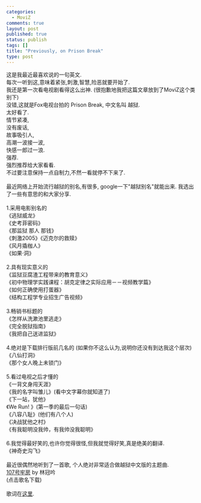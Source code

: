```yaml
--- 
categories: 
  - MoviZ
comments: true
layout: post
published: true
status: publish
tags: []
title: "Previously, on Prison Break"
type: post
---
```

<div id="msgcns!5F971C000415D85F!507" class="bvMsg">
<div>这是我最近最喜欢说的一句英文.</div>
<div>每次一听到这,意味着紧张,刺激,智慧,险恶就要开始了.</div>
<div>我还是第一次看电视剧看得这么出神. (很抱歉地我把这篇文章放到了MoviZ这个类别下)</div>
<div>没错,这就是Fox电视台拍的 Prison Break, 中文名叫 越狱.</div>
<div>太好看了.</div>
<div>情节紧凑,</div>
<div>没有废话,</div>
<div>故事吸引人,</div>
<div>高潮一波接一波,</div>
<div>快感一郎过一浪.</div>
<div>强荐.</div>
<div>强烈推荐给大家看看.</div>
<div>不过要注意保持一点自制力,不然一看就停不下来了.</div>
<div> </div>
<div>最近网络上开始流行越狱的别名,有很多, google一下"越狱别名"就能出来. 我选出了一些有意思的和大家分享.</div>
<div> </div>
<div>1.采用电影别名的</div>
<div>《逃狱威龙》 <br>《史考菲密码》<br>《那监狱 那人 那钱》<br>《刺激2005》《迈克尔的救赎》<br>《风月撬枷人》 <br>《如果·洞》</div>
<div> </div>
<div>2.具有现实意义的</div>
<div>《监狱豆腐渣工程带来的教育意义》 <br>《初中物理学实践课程：胡克定律之实际应用－－视频教学篇》<br>《如何正确使用打蛋器》<br>《结构工程学专业招生广告视频》</div>
<div> </div>
<div>3.畅销书标题的</div>
<div>《怎样从洗漱池里逃走》</div>
<div>《完全脱狱指南》<br>《我把自己送进监狱》</div>
<div> </div>
<div>4.绝对是下载排行版前几名的 (如果你不这么认为,说明你还没有到达我这个层次)</div>
<div>《八仙打洞》<br>《那个女人晚上未锁门》</div>
<div> </div>
<div>5.看过电视之后才懂的</div>
<div>《一背文身闯天涯》 <br>《我的名字叫雏儿》(看中文字幕你就知道了)<br>《下一站，犹他》<br>《We Run! 》(第一季的最后一句话)<br>《八容八耻》(他们有八个人)<br>《决战犹他之村》<br>《有我聪明没我帅，有我帅没我聪明》</div>
<div> </div>
<div>6.我觉得最好笑的,也许你觉得很怪,但我就觉得好笑,真是绝美的翻译.</div>
<div>《神奇史沟飞》</div>
<div> </div>
<div>最近很偶然地听到了一首歌, 个人绝对非常适合做越狱中文版的主题曲.</div>
<div>
<a href="http://amd.streamload.com/hamxiaoz/Hosted/%E6%9E%97%E5%86%A0%E5%90%9F%20-%20107%E8%99%9F%E7%89%A2%E6%88%BF%20.mp3">107号牢房</a> by 林冠吟</div>
<div>(点击歌名下载)</div>
<div> </div>
<div>歌词在<a href="http://amd.streamload.com/hamxiaoz/Hosted/107%E5%8F%B7%E7%89%A2%E6%88%BF.lrc">这里</a>.</div>
<div> </div>
<div> </div>
<div> </div>
<div> </div>
</div>
